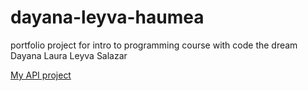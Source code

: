 # dayana-leyva-haumea
portfolio project for intro to programming course with code the dream
 Dayana Laura Leyva Salazar
 

[My API project](https://github.com/Dayiley/Dayana-haumea-API)